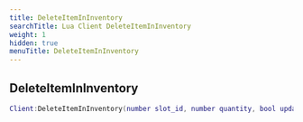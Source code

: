 ```yaml
---
title: DeleteItemInInventory
searchTitle: Lua Client DeleteItemInInventory
weight: 1
hidden: true
menuTitle: DeleteItemInInventory
---
```

## DeleteItemInInventory
```lua
Client:DeleteItemInInventory(number slot_id, number quantity, bool update_client); -- void
```